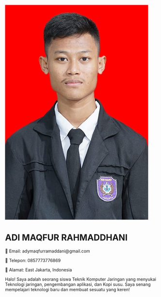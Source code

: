 
<html lang="id">
<head>
  <meta charset="UTF-8" />
  <meta name="viewport" content="width=device-width, initial-scale=1.0"/>
  <title>myAprofile</title>
  <link rel="stylesheet" href="styleprofile.css" />
</head> 
<body>
  <div class="container">
    <div class="card">
      <img src="WhatsApp Image 2025-02-12 at 13.37.48 (1).jpeg" alt="Foto Profil" class="profile-img" />
      <h1><span>ADI MAQFUR RAHMADDHANI</span></h1>
      <p class="info">📧 Email: adymaqfurramaddani@gmail.com</p>
      <p class="info">📱 Telepon: 0857773776869</p>
      <p class="info">📍 Alamat: East Jakarta, Indonesia</p>
      <p class="bio">
        Halo! Saya adalah seorang siswa Teknik Komputer Jaringan yang menyukai Teknologi jaringan, pengembangan aplikasi, dan Kopi susu. 
        Saya senang mempelajari teknologi baru dan membuat sesuatu yang keren!
      </p>
    </div>
  </div>
</body>
</html>
